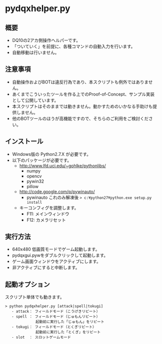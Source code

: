 pydqxhelper.py
==============

## 概要
* DQ10の2アカ側操作ヘルパーです。
* 「ついていく」を前提に、各種コマンドの自動入力を行います。
* 自動移動は行いません。

## 注意事項
* 自動操作およびBOTは違反行為であり、本スクリプトも例外ではありません。
* あくまでこういったツールを作る上でのProof-of-Concept、サンプル実装として公開しています。
* 本スクリプトはそのままでは動きません。動かすためのいかなる手助けも提供しません。
* 他のBOTツールのほうが高機能ですので、そちらのご利用をご検討ください。

## インストール
* Windows版の Python2.7.X が必要です。
* 以下のパッケージが必要です。
  * http://www.lfd.uci.edu/~gohlke/pythonlibs/
    * numpy
    * opencv
    * pywin32
    * pillow
  * http://code.google.com/p/pywinauto/
    * pywinauto
      これのみ解凍後 `> c:¥python27¥python.exe setup.py install`
  * キーコンフィグを調整します。
    * F11: メインウィンドウ
    * F12: カメラリセット

## 実行方法
* 640x480 低画質モードでゲーム起動します。
* pydqxgui.pywをダブルクリックして起動します。
* ゲーム画面ウィンドウをアクティブにします。
* 非アクティブにすると中断します。

## 起動オプション
スクリプト単体でも動きます。

```
> python pydqxhelper.py [attack|spell|tokugi]
   - attack： フィールドモード（こうげきリピート）
   - spell ： フィールドモード（じゅもんリピート）
              起動前に実行した「じゅもん」をリピート
   - tokugi： フィールドモード（とくぎリピート）
              起動前に実行した「とくぎ」をリピート
   - slot  ： スロットゲームモード
```
